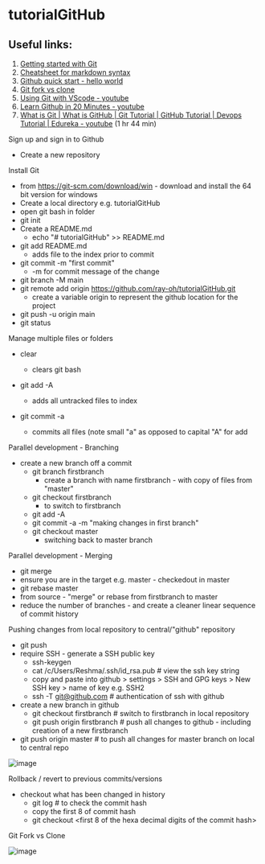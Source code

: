 # tutorialGitHub

## Useful links:

1. [Getting started with Git](https://git-scm.com/book/en/v2/Git-Basics-Getting-a-Git-Repository)
2. [Cheatsheet for markdown syntax](https://www.markdownguide.org/cheat-sheet/)
3. [Github quick start - hello world](https://docs.github.com/en/get-started/quickstart/hello-world)
4. [Git fork vs clone](https://www.theserverside.com/blog/Coffee-Talk-Java-News-Stories-and-Opinions/git-fork-command-example-tutorial#:~:text=A%20Git%20fork%20is%20nothing,contribute%20to%20the%20code%20base.)
5. [Using Git with VScode - youtube](https://www.youtube.com/watch?v=i_23KUAEtUM)
6. [Learn Github in 20 Minutes - youtube](https://www.youtube.com/watch?v=nhNq2kIvi9s)
7. [What is Git | What is GitHub | Git Tutorial | GitHub Tutorial | Devops Tutorial | Edureka - youtube](https://www.youtube.com/watch?v=xuB1Id2Wxak&t=2570s) (1 hr 44 min)

Sign up and sign in to Github
- Create a new repository

Install Git
- from https://git-scm.com/download/win - download and install the 64 bit version for windows
- Create a local directory e.g. tutorialGitHub
- open git bash in folder
- git init
- Create a README.md
  - echo "# tutorialGitHub" >> README.md
- git add README.md
  - adds file to the index prior to commit
- git commit -m "first commit"
  - -m for commit message of the change
- git branch -M main
- git remote add origin https://github.com/ray-oh/tutorialGitHub.git
  - create a variable origin to represent the github location for the project
- git push -u origin main
- git status

Manage multiple files or folders
- clear
  - clears git bash

- git add -A
  - adds all untracked files to index
- git commit -a
  - commits all files (note small "a" as opposed to capital "A" for add

Parallel development - Branching
- create a new branch off a commit
  - git branch firstbranch
    - create a branch with name firstbranch - with copy of files from "master"
  - git checkout firstbranch
    - to switch to firstbranch
  - git add -A
  - git commit -a -m "making changes in first branch"
  - git checkout master
    - switching back to master branch
    
 Parallel development - Merging
 - git merge <source branch>
  - ensure you are in the target e.g. master - checkedout in master
 - git rebase master
  - from source - "merge" or rebase from firstbranch to master
  - reduce the number of branches - and create a cleaner linear sequence of commit history

Pushing changes from local repository to central/"github" repository
- git push
- require SSH - generate a SSH public key
  - ssh-keygen
  - cat /c/Users/Reshma/.ssh/id_rsa.pub   # view the ssh key string
  - copy and paste into github > settings > SSH and GPG keys > New SSH key > name of key e.g. SSH2
  - ssh -T git@github.com   # authentication of ssh with github
- create a new branch in github
  - git checkout firstbranch   # switch to firstbranch in local repository
  - git push origin firstbranch   # push all changes to github - including creation of a new firstbranch
- git push origin master    # to push all changes for master branch on local to central repo

![image](https://user-images.githubusercontent.com/115925194/196036734-98aceae0-0c6b-4873-8dc2-874336be40a6.png)

Rollback / revert to previous commits/versions
- checkout what has been changed in history
  - git log    # to check the commit hash
  - copy the first 8 of commit hash
  - git checkout <first 8 of the hexa decimal digits of the commit hash> <name of file to revert>
  


Git Fork vs Clone

![image](https://user-images.githubusercontent.com/115925194/209470556-3f73efc0-5574-4b97-a14e-3e1ba031567f.png)

